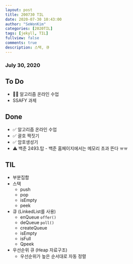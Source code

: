 ```yaml
---
layout: post
title: 200730 TIL
date: 2020-07-30 10:43:00
author: "SeWonKim"
categories: [2020TIL]
tags: [jekyll, TIL]
fullview: false
comments: true
description: 스택, 큐
---
```


### July 30, 2020

## To Do

- 👨‍💻 알고리즘 온라인 수업
- SSAFY 과제

## Done

- ✅ 알고리즘 온라인 수업
- ✅ 괄호 짝짓기
- ✅ 암호생성기
- ⚠ 백준 2493.탑 - 백준 홈페이지에서는 메모리 초과 뜬다 ㅠㅠ

## TIL

- 부분집합
- 스택
  - push
  - pop
  - isEmpty
  - peek
- 큐 (LinkedList를 사용)
  - enQueue `offer()`
  - deQueue `poll()`
  - createQueue
  - isEmpty
  - isFull
  - Qpeek
- 우선순위 큐 (Heap 자료구조)
  - 우선순위가 높은 순서대로 자동 정렬
